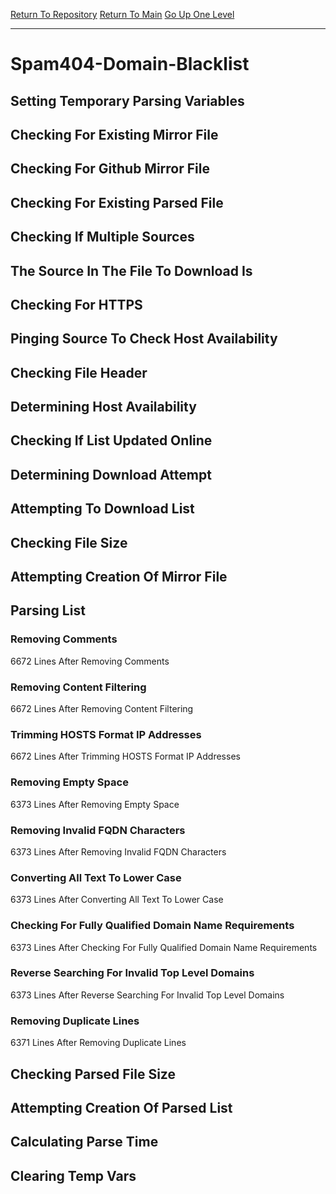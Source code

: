 [Return To Repository](https://github.com/deathbybandaid/piholeparser/)
[Return To Main](https://github.com/deathbybandaid/piholeparser/blob/master/RecentRunLogs/Mainlog.md)
[Go Up One Level](https://github.com/deathbybandaid/piholeparser/blob/master/RecentRunLogs/TopLevelScripts/30-Processing-Blacklists.md)
____________________________________
# Spam404-Domain-Blacklist
## Setting Temporary Parsing Variables
## Checking For Existing Mirror File
## Checking For Github Mirror File
## Checking For Existing Parsed File
## Checking If Multiple Sources
## The Source In The File To Download Is
## Checking For HTTPS
## Pinging Source To Check Host Availability
## Checking File Header
## Determining Host Availability
## Checking If List Updated Online
## Determining Download Attempt
## Attempting To Download List
## Checking File Size
## Attempting Creation Of Mirror File
## Parsing List
### Removing Comments
6672 Lines After Removing Comments
### Removing Content Filtering
6672 Lines After Removing Content Filtering
### Trimming HOSTS Format IP Addresses
6672 Lines After Trimming HOSTS Format IP Addresses
### Removing Empty Space
6373 Lines After Removing Empty Space
### Removing Invalid FQDN Characters
6373 Lines After Removing Invalid FQDN Characters
### Converting All Text To Lower Case
6373 Lines After Converting All Text To Lower Case
### Checking For Fully Qualified Domain Name Requirements
6373 Lines After Checking For Fully Qualified Domain Name Requirements
### Reverse Searching For Invalid Top Level Domains
6373 Lines After Reverse Searching For Invalid Top Level Domains
### Removing Duplicate Lines
6371 Lines After Removing Duplicate Lines
## Checking Parsed File Size
## Attempting Creation Of Parsed List
## Calculating Parse Time
## Clearing Temp Vars
